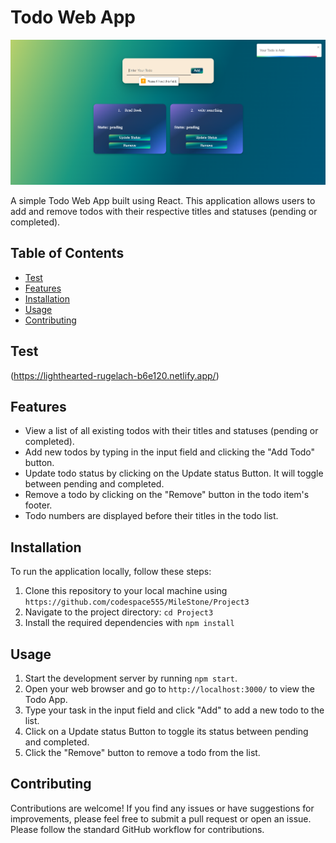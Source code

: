 # Todo Web App

![Todo App Screenshot](https://github.com/codespace555/ToDo-App-By-React/blob/9ada78a68d66ce940dfa764dbf7a6654027251ab/Screenshot%202023-08-03%20233117.png)

A simple Todo Web App built using React. This application allows users to add and remove todos with their respective titles and statuses (pending or completed).

## Table of Contents

- [Test](#Test)
- [Features](#features)
- [Installation](#installation)
- [Usage](#usage)
- [Contributing](#contributing)


## Test

(https://lighthearted-rugelach-b6e120.netlify.app/)

## Features

- View a list of all existing todos with their titles and statuses (pending or completed).
- Add new todos by typing in the input field and clicking the "Add Todo" button.
- Update todo status by clicking on the Update status Button. It will toggle between pending and completed.
- Remove a todo by clicking on the "Remove" button in the todo item's footer.
- Todo numbers are displayed before their titles in the todo list.

## Installation

To run the application locally, follow these steps:

1. Clone this repository to your local machine using `https://github.com/codespace555/MileStone/Project3`
2. Navigate to the project directory: `cd Project3`
3. Install the required dependencies with `npm install`

## Usage

1. Start the development server by running `npm start`.
2. Open your web browser and go to `http://localhost:3000/` to view the Todo App.
3. Type your task in the input field and click "Add" to add a new todo to the list.
4. Click on a Update status Button to toggle its status between pending and completed.
5. Click the "Remove" button to remove a todo from the list.

## Contributing

Contributions are welcome! If you find any issues or have suggestions for improvements, please feel free to submit a pull request or open an issue. Please follow the standard GitHub workflow for contributions.


